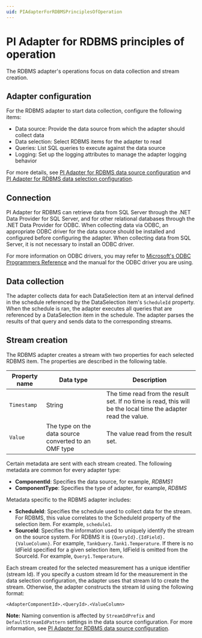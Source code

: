```yaml
---
uid: PIAdapterForRDBMSPrinciplesOfOperation
---
```


# PI Adapter for RDBMS principles of operation

The RDBMS adapter's operations focus on data collection and stream creation.

## Adapter configuration

For the RDBMS adapter to start data collection, configure the following items:

- Data source: Provide the data source from which the adapter should collect data
- Data selection: Select RDBMS items for the adapter to read
- Queries: List SQL queries to execute against the data source
- Logging: Set up the logging attributes to manage the adapter logging behavior

For more details, see [PI Adapter for RDBMS data source configuration](xref:PIAdapterForRDBMSDataSourceConfiguration) and [PI Adapter for RDBMS data selection configuration](xref:PIAdapterForRDBMSDataSelectionConfiguration).

## Connection

<!-- Mark Bishop 4/16: This section contains complex sentences that are difficult to understand. I advise breaking it down into multiple paragraphs with shorter sentences. Suggested revision:

PI Adapter for RDBMS can retrieve data from:

* SQL Server, using the .NET Data Provider for SQL Server
* Other relational databases, using the .NET Data Provider for ODBC (Open Database Connectivity)

When collecting data via ODBC, you must install and configure an appropriate ODBC driver for the data source before configuring the adapter. 

When collecting data from SQL Server, additional driver installation is not  necessary.

For more information on ODBC drivers, refer to [Microsoft's ODBC Programmers Reference](https://docs.microsoft.com/en-us/sql/odbc/reference/odbc-programmer-s-reference?view=sql-server-2017) and the manual for the ODBC driver you are using.
-->

PI Adapter for RDBMS can retrieve data from SQL Server through the .NET Data Provider for SQL Server, and for other relational databases through the .NET Data Provider for ODBC. When collecting data via ODBC, an appropriate ODBC driver for the data source should be installed and configured before configuring the adapter. When collecting data from SQL Server, it is not necessary to install an ODBC driver.

For more information on ODBC drivers, you may refer to [Microsoft's ODBC Programmers Reference](https://docs.microsoft.com/en-us/sql/odbc/reference/odbc-programmer-s-reference?view=sql-server-2017) and the manual for the ODBC driver you are using.

## Data collection

<!-- Mark Bishop 4/16: Same feedback as the previous section. This section needs to be broke down. Suggested revision:

The adapter collects data for each DataSelection item at an interval defined using the `ScheduleId` property, which you can set in the schedule configuration. 

When the schedule runs, the adapter executes all queries that are referenced by a DataSelection item in the schedule. The adapter parses the results of that query and sends data to the corresponding streams.

-->

The adapter collects data for each DataSelection item at an interval defined in the schedule referenced by the DataSelection item's `ScheduleId` property. When the schedule is ran, the adapter executes all queries that are referenced by a DataSelection item in the schedule. The adapter parses the results of that query and sends data to the corresponding streams.

## Stream creation

The RDBMS adapter creates a stream with two properties for each selected RDBMS item. The properties are described in the following table.

<!-- Mark Bishop 4/16: I have some suggestions for the `Timestamp` description here: 

| `Timestamp`   | String    | The time read from the result set. If no time is available, the adapter uses the local time instead. | -->

| Property name | Data type | Description |
|---------------|-----------|-------------|
| `Timestamp`   | String    | The time read from the result set. If no time is read, this will be the local time the adapter read the value. |
| `Value`       | The type on <!-- should this "on" be "of"? --> the data source converted to an OMF type | The value read from the result set. |

Certain metadata are sent with each stream created. The following metadata are common for every adapter type:

- **ComponentId**: Specifies the data source, for example, _RDBMS1_
- **ComponentType**: Specifies the type of adapter, for example, _RDBMS_

Metadata specific to the RDBMS adapter includes:

- **ScheduleId**: Specifies the schedule used to collect data for the stream. For RDBMS, this value correlates to the ScheduleId property of the selection item. For example, `schedule1`.
- **SourceId**: Specifies the information used to uniquely identify the stream on the source system. For RDBMS it is `{QueryId}.{IdField}.{ValueColumn}`. For example, `TankQuery.Tank1.Temperature`. If there is no IdField specified for a given selection item, IdField is omitted from the SourceId. For example, `Query1.Temperature`.

Each stream created for the selected measurement has a unique identifier (stream Id). If you specify a custom stream Id for the measurement in the data selection configuration, the adapter uses that stream Id to create the stream. Otherwise, the adapter constructs the stream Id using the following format:

```code
<AdapterComponentId>.<QueryId>.<ValueColumn>
```

**Note:** Naming convention is affected by `StreamIdPrefix` and `DefaultStreamIdPattern` settings in the data source configuration. For more information, see [PI Adapter for RDBMS data source configuration](xref:PIAdapterForRDBMSDataSourceConfiguration).
